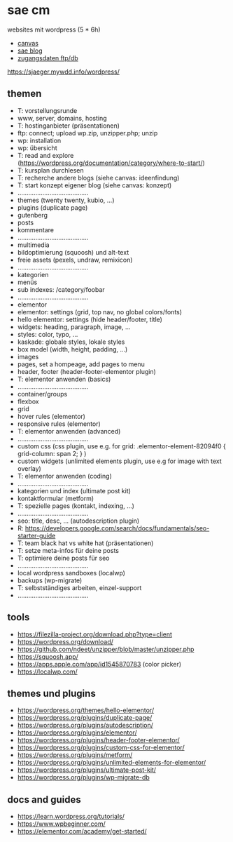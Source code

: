 # sae cm

websites mit wordpress (5 * 6h)

- [canvas](https://canvas.sae.edu/courses/14917)
- [sae blog](https://projekte.sae.ch)
- [zugangsdaten ftp/db](https://docs.google.com/spreadsheets/d/1AbsW0GSadwPqMTr3f30889b4nDQ3nE7zy9SqwPE9KSA/edit#gid=178496325)

https://sjaeger.mywdd.info/wordpress/

## themen

- T: vorstellungsrunde
- www, server, domains, hosting
- T: hostinganbieter (präsentationen)
- ftp: connect; upload wp.zip, unzipper.php; unzip
- wp: installation
- wp: übersicht
- T: read and explore (https://wordpress.org/documentation/category/where-to-start/)
- T: kursplan durchlesen
- T: recherche andere blogs (siehe canvas: ideenfindung)
- T: start konzept eigener blog (siehe canvas: konzept)
- ........................................
- themes (twenty twenty, kubio, ...)
- plugins (duplicate page)
- gutenberg
- posts
- kommentare
- ........................................
- multimedia
- bildoptimierung (squoosh) und alt-text
- freie assets (pexels, undraw, remixicon)
- ........................................
- kategorien
- menüs
- sub indexes: /category/foobar
- ........................................
- elementor
- elementor: settings (grid, top nav, no global colors/fonts)
- hello elementor: settings (hide header/footer, title)
- widgets: heading, paragraph, image, ...
- styles: color, typo, ...
- kaskade: globale styles, lokale styles
- box model (width, height, padding, ...)
- images
- pages, set a hompeage, add pages to menu
- header, footer (header-footer-elementor plugin)
- T: elementor anwenden (basics)
- ........................................
- container/groups
- flexbox
- grid
- hover rules (elementor)
- responsive rules (elementor)
- T: elementor anwenden (advanced)
- ........................................
- custom css (css plugin, use e.g. for grid: .elementor-element-82094f0 { grid-column: span 2; } )
- custom widgets (unlimited elements plugin, use e.g for image with text overlay)
- T: elementor anwenden (coding)
- ........................................
- kategorien und index (ultimate post kit)
- kontaktformular (metform)
- T: spezielle pages (kontakt, indexing, ...)
- ........................................
- seo: title, desc, ... (autodescription plugin)
- R: https://developers.google.com/search/docs/fundamentals/seo-starter-guide
- T: team black hat vs white hat (präsentationen)
- T: setze meta-infos für deine posts
- T: optimiere deine posts für seo
- ........................................
- local wordpress sandboxes (localwp)
- backups (wp-migrate)
- T: selbstständiges arbeiten, einzel-support
- ........................................

## tools

- https://filezilla-project.org/download.php?type=client
- https://wordpress.org/download/
- https://github.com/ndeet/unzipper/blob/master/unzipper.php
- https://squoosh.app/
- https://apps.apple.com/app/id1545870783 (color picker)
- https://localwp.com/

## themes und plugins

- https://wordpress.org/themes/hello-elementor/
- https://wordpress.org/plugins/duplicate-page/
- https://wordpress.org/plugins/autodescription/
- https://wordpress.org/plugins/elementor/
- https://wordpress.org/plugins/header-footer-elementor/
- https://wordpress.org/plugins/custom-css-for-elementor/
- https://wordpress.org/plugins/metform/
- https://wordpress.org/plugins/unlimited-elements-for-elementor/
- https://wordpress.org/plugins/ultimate-post-kit/
- https://wordpress.org/plugins/wp-migrate-db

## docs and guides

- https://learn.wordpress.org/tutorials/
- https://www.wpbeginner.com/
- https://elementor.com/academy/get-started/
